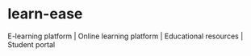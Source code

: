 # learn-ease
E-learning platform | Online learning platform | Educational resources | Student portal
